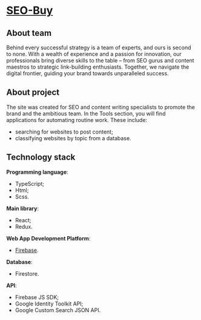 # [SEO-Buy](https://seo-buy.com)

## About team

Behind every successful strategy is a team of experts, and ours is second to none. With a wealth of experience and a passion for innovation, our professionals bring diverse skills to the table – from SEO gurus and content maestros to strategic link-building enthusiasts. 
Together, we navigate the digital frontier, guiding your brand towards unparalleled success.

## About project

The site was created for SEO and content writing specialists to promote the brand and the ambitious team. 
In the Tools section, you will find applications for automating routine work. 
These include: 
- searching for websites to post content;
- classifying websites by topic from a database.

## Technology stack

**Programming language**:
- TypeScript;
- Html;
- Scss.
  
**Main library**:
- React;
- Redux.

**Web App Development Platform**: 
- [Firebase](https://firebase.google.com/).

**Database**: 
- Firestore.

**API**:
- Firebase JS SDK;
- Google Identity Toolkit API;
- Google Custom Search JSON API.
